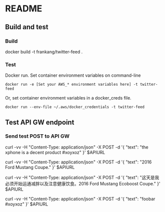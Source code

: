 # README

## Build and test 

### Build
docker build -t frankang/twitter-feed .

### Test
Docker run. Set container environment variables on command-line
```
docker run -e [Set your AWS_* environment variables here] -t twitter-feed
```

Or, set container environment variables in a docker_creds file. 
```
docker run --env-file ~/.aws/docker_credentials -t twitter-feed
```
## Test API GW endpoint 

### Send test POST to API GW

curl -vv -H "Content-Type: application/json" -X POST -d '{ "text": "the xphone is a decent product #xoyxoz" }' $APIURL

curl -vv -H "Content-Type: application/json" -X POST -d '{ "text": "2016 Ford Mustang Coupe." }' $APIURL

curl -vv -H "Content-Type: application/json" -X POST -d '{ "text": "这天是我必须开始运通减胖以及注意健康饮食。2016 Ford Mustang Ecoboost Coupe." }' $APIURL

curl -vv -H "Content-Type: application/json" -X POST -d '{ "text": "foobar #xoyxoz" }' $APIURL
